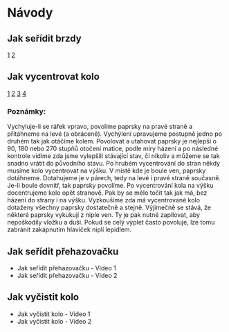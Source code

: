 # Návody

## Jak seřídit brzdy
[1](http://www.youtube.com/watch?v=1pb-dwOuCbg)
[2](http://www.youtube.com/watch?v=RPOS9b1yIYE)

## Jak vycentrovat kolo
[1](http://www.youtube.com/watch?v=Eg9ZfzLnTl0)
[2](http://www.youtube.com/watch?v=a25vC5zsf6A)
[3](http://www.youtube.com/watch?v=aPIeiFzPcrI)
[4](http://www.youtube.com/watch?v=TcoSgl3qiHU)

### Poznámky:
Vychyluje-li se ráfek vpravo, povolíme paprsky na pravé straně a přitáhneme na levé (a obráceně). Vychýlení upravujeme postupně jedno po druhém tak jak otáčíme kolem. Povolovat a utahovat paprsky je nejlepší o 90, 180 nebo 270 stupňů otočení matice, podle míry házení a po následné kontrole vidíme zda jsme vylepšili stávající stav, či nikoliv a můžeme se tak snadno vrátit do původního stavu. Po hrubém vycentrování do stran někdy musíme kolo vycentrovat na výšku. V místě kde je boule ven, paprsky dotáhneme. Dotahujeme je v párech, tedy na levé i pravé straně současně. Je-li boule dovnitř, tak paprsky povolíme. Po vycentrování kola na výšku docentrujeme kolo opět stranově. Pak by se mělo točit tak jak má, bez házení do strany i na výšku. Vyzkoušíme zda má vycentrované kolo dotaženy všechny paprsky dostatečně a stejně. Výjimečně se stává, že některé paprsky vykukují z niple ven. Ty je pak nutné zapilovat, aby nepoškodily vložku a duši. Pokud se celý výplet často povoluje, lze tomu zabránit zakápnutím hlaviček niplí lepidlem.

## Jak seřídit přehazovačku
- Jak seřídit přehazovačku - Video 1
- Jak seřídit přehazovačku - Video 2

## Jak vyčistit kolo
- Jak vyčistit kolo - Video 1
- Jak vyčistit kolo - Video 2
